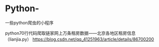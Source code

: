 # Python-
一些python爬虫的小程序



python70行代码爬取链家网上万条租房数据——北京各地区租房信息（lianjia.py）
https://blog.csdn.net/qq_41251963/article/details/86700200



